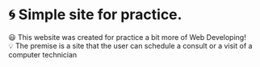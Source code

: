 # :cyclone: Simple site for practice.

:smiley: This website was created for practice a bit more of Web Developing! <br>
:bulb: The premise is a site that the user can schedule a consult or a visit of a computer technician

